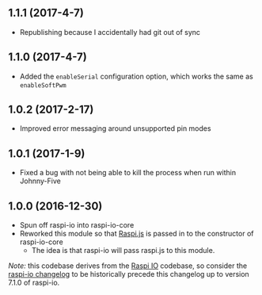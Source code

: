 ## 1.1.1 (2017-4-7)

- Republishing because I accidentally had git out of sync

## 1.1.0 (2017-4-7)

- Added the `enableSerial` configuration option, which works the same as `enableSoftPwm`

## 1.0.2 (2017-2-17)

- Improved error messaging around unsupported pin modes

## 1.0.1 (2017-1-9)

- Fixed a bug with not being able to kill the process when run within Johnny-Five

## 1.0.0 (2016-12-30)

- Spun off raspi-io into raspi-io-core
- Reworked this module so that [Raspi.js](https://github.com/nebrius/raspi) is passed in to the constructor of raspi-io-core
  - The idea is that raspi-io will pass raspi.js to this module.

_Note:_ this codebase derives from the [Raspi IO](https://github.com/nebrius/raspi-io) codebase, so consider the [raspi-io changelog](https://github.com/nebrius/raspi-io/blob/master/CHANGELOG.md) to be historically precede this changelog up to version 7.1.0 of raspi-io.
